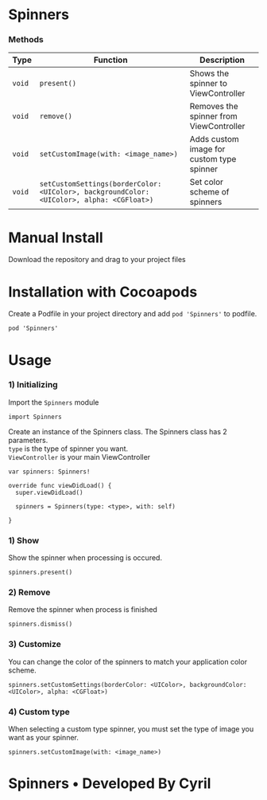 # Spinners

### Methods
|     Type              | Function | Description |
| --------------------- | ------------- | ------------- | 
|         ```void```          | ```present()```  | Shows the spinner to ViewController
|         ```void```         | ```remove()``` | Removes the spinner from ViewController
|         ```void```         | ```setCustomImage(with: <image_name>)``` | Adds custom image for custom type spinner
|         ```void```         | ```setCustomSettings(borderColor: <UIColor>, backgroundColor: <UIColor>, alpha: <CGFloat>)``` | Set color scheme of spinners



# Manual Install
Download the repository and drag to your project files



# Installation with Cocoapods
Create a Podfile in your project directory and add ```pod 'Spinners'``` to podfile.
```
pod 'Spinners'
```


# Usage

### 1) Initializing

Import the ```Spinners``` module

```
import Spinners
```

Create an instance of the Spinners class. The Spinners class has 2 parameters. <br>
```type``` is the type of spinner you want. <br>
```ViewController``` is your main ViewController

```
var spinners: Spinners!

override func viewDidLoad() {
  super.viewDidLoad()
  
  spinners = Spinners(type: <type>, with: self)

}
```

### 1) Show

Show the spinner when processing is occured. 

```
spinners.present()
```

### 2) Remove

Remove the spinner when process is finished
```
spinners.dismiss()
```

### 3) Customize

You can change the color of the spinners to match your application color scheme.

```
spinners.setCustomSettings(borderColor: <UIColor>, backgroundColor: <UIColor>, alpha: <CGFloat>)
```

### 4) Custom type
When selecting a custom type spinner, you must set the type of image you want as your spinner.

```
spinners.setCustomImage(with: <image_name>)
```

# Spinners • Developed By Cyril
